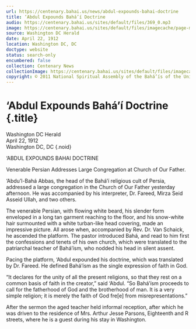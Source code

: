 ```yaml
---
url: https://centenary.bahai.us/news/abdul-expounds-bahai-doctrine
title: ‘Abdul Expounds Bahá’í Doctrine
audio: https://centenary.bahai.us/sites/default/files/369_0.mp3
image: https://centenary.bahai.us/sites/default/files/imagecache/page-main-image/images/press_clippings/04-22-1912%20Washington%20Herald%20Abdul%20Expounds%20Bahai%20Doctrine.png
source: Washington DC Herald
date: April 22, 1912
location: Washington DC, DC
doctype: website
status: search-only
encumbered: false
collection: Centenary News
collectionImage: https://centenary.bahai.us/sites/default/files/imagecache/theme-image/main_image/abdulbaha-overview-small_0.jpg
copyright: © 2011 National Spiritual Assembly of the Bahá’ís of the United States
---
```



# ‘Abdul Expounds Bahá’í Doctrine {.title}

Washington DC Herald  
April 22, 1912  
Washington DC, DC
{.noid}  



‘ABDUL EXPOUNDS BAHAI DOCTRINE

Venerable Persian Addresses Large Congregation at Church of Our Father.

‘Abdu’l-Bahá Abbas, the head of the Bahá’í religious cult of Persia, addressed a large congregation in the Church of Our Father yesterday afternoon. He was accompanied by his interpreter, Dr. Fareed, Mirza Seid Asseid Ullah, and two others.

The venerable Persian, with flowing white beard, his slender form enveloped in a long tan garment reaching to the floor, and his snow-white hair surmounted with a white turban-like head covering, made an impressive picture. All arose when, accompanied by Rev. Dr. Van Schaick, he ascended the platform. The pastor introduced Bahá, and read to him first the confessions and tenets of his own church, which were translated to the patriarchal teacher of Bahá’ísm, who nodded his head in silent assent.

Pacing the platform, ‘Abdul expounded his doctrine, which was translated by Dr. Fareed. He defined Bahá’ísm as the single expression of faith in God.

“It declares for the unity of all the present religions, so that they rest on a common basis of faith in the creator,” said ‘Abdul. “So Bahá’ísm proceeds to call for the fatherhood of God and the brotherhood of man. It is a very simple religion; it is merely the faith of God fre\[e\] from misrepresentations.”

After the sermon the aged teacher held informal reception, after which he was driven to the residence of Mrs. Arthur Jesse Parsons, Eighteenth and R streets, where he is a guest during his stay in Washington.